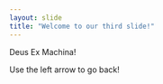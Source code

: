 ```yaml
---
layout: slide
title: "Welcome to our third slide!"
---
```


Deus Ex Machina!

Use the left arrow to go back!
